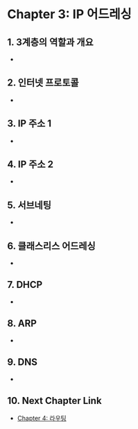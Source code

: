 #  Chapter 3: IP 어드레싱 #

## 1. 3계층의 역할과 개요
- 

## 2. 인터넷 프로토콜
- 

## 3. IP 주소 1
- 

## 4. IP 주소 2
-

## 5. 서브네팅
-  

## 6. 클래스리스 어드레싱
- 

## 7. DHCP
- 

## 8. ARP
- 

## 9. DNS
- 

## 10. Next Chapter Link
- [Chapter 4: 라우팅](https://github.com/wargi/Etc/blob/master/Network/Chapter4.md)
